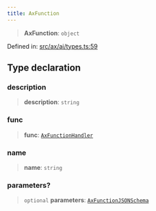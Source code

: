 ```yaml
---
title: AxFunction
---
```


> **AxFunction**: `object`

Defined in: [src/ax/ai/types.ts:59](#apidocs/httpsgithubcomax-llmaxblob3b79ada8d723949fcd8a76c2b6f48cf69d8394f8srcaxaitypestsl59)

## Type declaration

<a id="description"></a>

### description

> **description**: `string`

<a id="func"></a>

### func

> **func**: [`AxFunctionHandler`](#apidocs/typealiasaxfunctionhandler)

<a id="name"></a>

### name

> **name**: `string`

<a id="parameters"></a>

### parameters?

> `optional` **parameters**: [`AxFunctionJSONSchema`](#apidocs/typealiasaxfunctionjsonschema)
